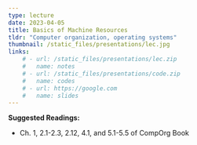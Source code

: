```yaml
---
type: lecture
date: 2023-04-05
title: Basics of Machine Resources
tldr: "Computer organization, operating systems"
thumbnail: /static_files/presentations/lec.jpg
links: 
    # - url: /static_files/presentations/lec.zip
    #   name: notes
    # - url: /static_files/presentations/code.zip
    #   name: codes
    # - url: https://google.com
    #   name: slides
---
```

**Suggested Readings:**
- Ch. 1, 2.1-2.3, 2.12, 4.1, and 5.1-5.5 of CompOrg Book
